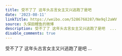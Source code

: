 ```yaml
---
title: 受不了了 这年头古言女主又兴逃跑了是吧
date: '2023-08-11'
linkTitle: https://weibo.com/5286768287/Ne9ql2aWV
source: 久保田鲤鱼的微博
description: 受不了了 这年头古言女主又兴逃跑了是吧  ...
disable_comments: true
---
```

受不了了 这年头古言女主又兴逃跑了是吧  ...